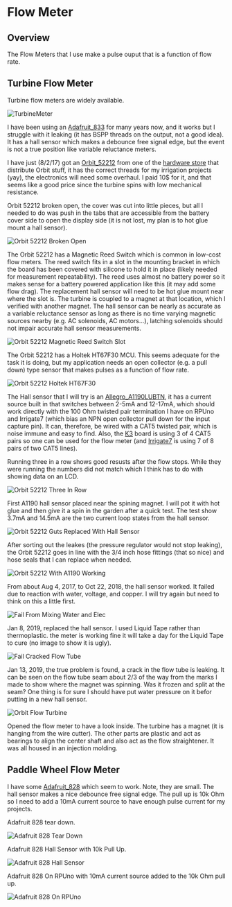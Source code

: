 # Flow Meter

## Overview

The Flow Meters that I use make a pulse ouput that is a function of flow rate.


## Turbine Flow Meter

Turbine flow meters are widely available.

![TurbineMeter](./images/turbineMeter.png)

I have been using an [Adafruit_833] for many years now, and it works but I struggle with it leaking (it has BSPP threads on the output, not a good idea). It has a hall sensor which makes a debounce free signal edge, but the event is not a true position like variable reluctance meters.

[Adafruit_833]: https://www.adafruit.com/product/833

I have just (8/2/17) got an [Orbit_52212] from one of the [hardware store] that distribute Orbit stuff, it has the correct threads for my irrigation projects (yay), the electronics will need some overhaul. I paid 10$ for it, and that seems like a good price since the turbine spins with low mechanical resistance. 

[hardware store]: http://www.homedepot.com/p/Orbit-Water-Flow-Meter-52212/205489792
[Orbit_52212]:  https://www.orbitonline.com/site_files/manuals/52212-30%20rD%20(1)11.pdf

Orbit 52212 broken open, the cover was cut into little pieces, but all I needed to do was push in the tabs that are accessible from the battery cover side to open the display side (it is not lost, my plan is to hot glue mount a hall sensor).  

![Orbit 52212 Broken Open](./images/Orbit_52212_BrokenOpen.jpg)

The Orbit 52212 has a Magnetic Reed Switch which is common in low-cost flow meters. The reed switch fits in a slot in the mounting bracket in which the board has been covered with silicone to hold it in place (likely needed for measurement repeatability). The reed uses almost no battery power so it makes sense for a battery powered application like this (it may add some flow drag). The replacement hall sensor will need to be hot glue mount near where the slot is. The turbine is coupled to a magnet at that location, which I verified with another magnet. The hall sensor can be nearly as accurate as a variable reluctance sensor as long as there is no time varying magnetic sources nearby (e.g. AC solenoids, AC motors...), latching solenoids should not impair accurate hall sensor measurements. 

![Orbit 52212 Magnetic Reed Switch Slot](./images/Orbit_52212_MagneticReedSwitchSlot.jpg)

The Orbit 52212 has a Holtek HT67F30 MCU. This seems adequate for the task it is doing, but my application needs an open collector (e.g. a pull down) type sensor that makes pulses as a function of flow rate. 

![Orbit 52212 Holtek HT67F30](./images/Orbit_52212_Holtek_HT67F30.jpg)

The Hall sensor that I will try is an [Allegro_A1190LUBTN], it has a current source built in that switches between 2-5mA and 12-17mA, which should work directly with the 100 Ohm twisted pair termination I have on RPUno and Irrigate7 (which bias an NPN open collector pull down for the input capture pin). It can, therefore, be wired with a CAT5 twisted pair, which is noise immune and easy to find. Also, the [K3] board is using 3 of 4 CAT5 pairs so one can be used for the flow meter (and [Irrigate7] is using 7 of 8 pairs of two CAT5 lines). 

[Allegro_A1190LUBTN]: https://www.digikey.com/product-detail/en/allegro-microsystems-llc/A1190LUBTN-T/620-1812-1-ND/6174509
[K3]: https://github.com/epccs/Driver/tree/master/K3
[Irrigate7]: https://github.com/epccs/Irrigate7

Running three in a row shows good resusts after the flow stops. While they were running the numbers did not match which I think has to do with showing data on an LCD.

![Orbit 52212 Three In Row](./images/Orbit_52212_ThreeInRow.jpg)

First A1190 hall sensor placed near the spining magnet. I will pot it with hot glue and then give it a spin in the garden after a quick test. The test show 3.7mA and 14.5mA are the two current loop states from the hall sensor.

![Orbit 52212 Guts Replaced With Hall Sensor](./images/Orbit_52212_WithA1190.jpg)

After sorting out the leakes (the pressure regulator would not stop leaking), the Orbit 52212 goes in line with the 3/4 inch hose fittings (that so nice) and hose seals that I can replace when needed. 

![Orbit 52212 With A1190 Working](./images/Orbit_52212_WithA1190InUse.jpg)

From about Aug 4, 2017, to Oct 22, 2018, the hall sensor worked. 
It failed due to reaction with water, voltage, and copper. I will try again but need to think on this a little first. 

![Fail From Mixing Water and Elec](./images/181022_FailFromMixingWaterAndElec.jpg)

Jan 8, 2019, replaced the hall sensor. I used Liquid Tape rather than thermoplastic. the meter is working fine it will take a day for the Liquid Tape to cure (no image to show it is ugly). 

![Fail Cracked Flow Tube](./images/190113_FailCrackFlowTube.jpg)

Jan 13, 2019,  the true problem is found, a crack in the flow tube is leaking. It can be seen on the flow tube seam about 2/3 of the way from the marks I made to show where the magnet was spinning. Was it frozen and split at the seam? One thing is for sure I should have put water pressure on it befor putting in a new hall sensor.

![Orbit Flow Turbine](./images/Orbit_52212_FlowTurbine.jpg)

Opened the flow meter to have a look inside. The turbine has a magnet (it is hanging from the wire cutter). The other parts are plastic and act as bearings to align the center shaft and also act as the flow straightener. It was all housed in an injection molding.


## Paddle Wheel Flow Meter

I have some [Adafruit_828] which seem to work. Note, they are small. The hall sensor makes a nice debounce free signal edge. The pull up is 10k Ohm so I need to add a 10mA current source to have enough pulse current for my projects.

[Adafruit_828]: https://www.adafruit.com/product/828

Adafruit 828 tear down.

![Adafruit 828 Tear Down](./images/AF828tearDown.jpg)

Adafruit 828 Hall Sensor with 10k Pull Up.

![Adafruit 828 Hall Sensor](./images/AF828HallSensor.jpg)

Adafruit 828 On RPUno with 10mA current source added to the 10k Ohm pull up.

![Adafruit 828 On RPUno](./images/AF828OnRPUno^5.jpg)

